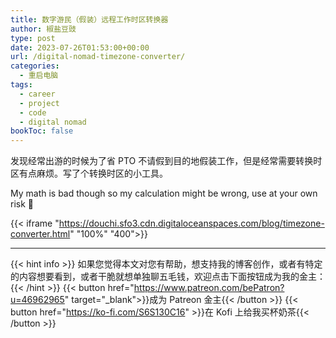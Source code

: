 ```yaml
---
title: 数字游民（假装）远程工作时区转换器
author: 椒盐豆豉
type: post
date: 2023-07-26T01:53:00+00:00
url: /digital-nomad-timezone-converter/
categories:
  - 重启电脑
tags:
  - career
  - project
  - code
  - digital nomad
bookToc: false
---
```


发现经常出游的时候为了省 PTO 不请假到目的地假装工作，但是经常需要转换时区有点麻烦。写了个转换时区的小工具。

My math is bad though so my calculation might be wrong, use at your own risk 🤣

{{< iframe "https://douchi.sfo3.cdn.digitaloceanspaces.com/blog/timezone-converter.html" "100%" "400">}}

---

{{< hint info >}}
如果您觉得本文对您有帮助，想支持我的博客创作，或者有特定的内容想要看到，或者干脆就想单独聊五毛钱，欢迎点击下面按钮成为我的金主：
{{< /hint >}}
{{< button href="https://www.patreon.com/bePatron?u=46962965" target="_blank">}}成为 Patreon 金主{{< /button >}}
{{< button href="https://ko-fi.com/S6S130C16" >}}在 Kofi 上给我买杯奶茶{{< /button >}}